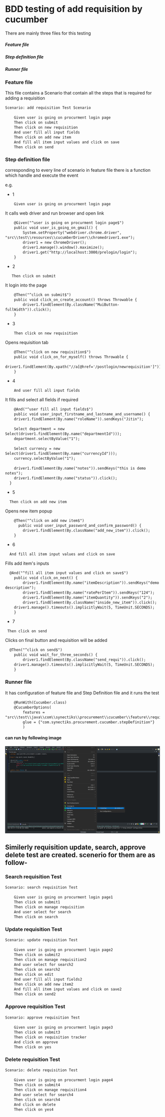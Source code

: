 # BDD testing of add requisition by cucumber

There are mainly three files for this testing
##### Feature file
##### Step definition file
##### Runner file


### Feature file
This file contains a Scenario that contain all the steps that is required for adding a requisition  

```
Scenario: add requisition Test Scenario
	
	Given user is going on procurment login page
	Then click on submit
	Then click on new requisition
	And user fill all input fields
	Then click on add new item
	And fill all item input values and click on save
	Then click on send
```

###  Step definition file
corresponding to every line of scenario in feature file there is a function which handle and execute the event

e.g.


* 1
  
```
    Given user is going on procurment login page
```
It calls web driver and run browser and open link

```
	@Given("^user is going on procurment login page$")
	public void user_is_going_on_gmail() {
		System.setProperty("webdriver.chrome.driver", "src\\test\\resources\\cucumberDriver\\chromedriver1.exe");
		driver1 = new ChromeDriver();
		driver1.manage().window().maximize();
		driver1.get("http://localhost:3000/prelogin/login");
	}
```

* 2
  
```
   Then click on submit
```
It login into the page

```
	@Then("^click on submit$")
	public void click_on_create_account() throws Throwable {
		driver1.findElement(By.className("MuiButton-fullWidth")).click();
	}
```
* 3
  
```
  	Then click on new requisition
```
Opens requisition tab 

```
    @Then("^click on new requisition$")
	public void click_on_for_myself() throws Throwable {
		 driver1.findElement(By.xpath("//a[@href='/postlogin/newrequisition']")).click();
	}
```
* 4
  
```
  	And user fill all input fields
```
It fills and select all fields  if required

```
    @And("^user fill all input fields$")
    public void user_input_firstname_and_lastname_and_username() {
    driver1.findElement(By.name("roleName")).sendKeys("Jitin");
    
    Select department = new Select(driver1.findElement(By.name("departmentId")));
    department.selectByValue("1");
    
    Select currency = new Select(driver1.findElement(By.name("currencyId")));
    currency.selectByValue("1");
    
    driver1.findElement(By.name("notes")).sendKeys("this is demo notes");
    driver1.findElement(By.name("status")).click();
  }

```
* 5
  
```
  Then click on add new item
```
Opens new item popup

```
  	@Then("^click on add new item$")
	  public void user_input_password_and_confirm_password() {
		driver1.findElement(By.className("add_new_item")).click();
	}
```
* 6
  
```
  And fill all item input values and click on save
```
Fills add item's inputs 

```
  @And("^fill all item input values and click on save$")
	public void click_on_next() {
		driver1.findElement(By.name("itemDescription")).sendKeys("demo description");
		driver1.findElement(By.name("ratePerItem")).sendKeys("124");
		driver1.findElement(By.name("itemQuantity")).sendKeys("2");
		driver1.findElement(By.className("inside_new_item")).click();
    driver1.manage().timeouts().implicitlyWait(5, TimeUnit.SECONDS);
	}
```
* 7
  
```
 Then click on send
```
Clicks on final button and requisition will be added

```
  @Then("^click on send$")
	public void wait_for_three_seconds() {
		driver1.findElement(By.className("send_requi")).click();
    driver1.manage().timeouts().implicitlyWait(5, TimeUnit.SECONDS);
	}
```
### Runner file
It has configuration of feature file and Step Definition file and it runs the test

```
    @RunWith(Cucumber.class)
    @CucumberOptions(
        features = "src\\test\\java\\com\\synectiks\\procurement\\cucumber\\feature\\requisitionFeature.feature",  
        glue = {"com.synectiks.procurement.cucumber.stepDefinition"}
        )

```

#### can run by following image

![runner image](runner_click.png)




## Similerly requisition update, search, approve delete test are created. scenerio for them are as follow-

### Search requisition Test

```
Scenario: search requisition Test

	Given user is going on procurment login page1
	Then click on submit1
	Then click on manage requisition
	And user select for search
	Then click on search

```

###  Update requisition Test

```
Scenario: update requisition Test

	Given user is going on procurment login page2
	Then click on submit2
	Then click on manage requisition2
	And user select for search2
	Then click on search2
	Then click on edit
	And user fill all input fields2
	Then click on add new item2
	And fill all item input values and click on save2
	Then click on send2
```

### Approve requisition Test

```
Scenario: approve requisition Test

	Given user is going on procurment login page3
	Then click on submit3
	Then click on requisition tracker
	And click on approve
	Then click on yes
```

###  Delete requisition Test

```
Scenario: delete requisition Test

	Given user is going on procurment login page4
	Then click on submit4
	Then click on manage requisition4
	And user select for search4
	Then click on search4
	And click on delete
	Then click on yes4
```

